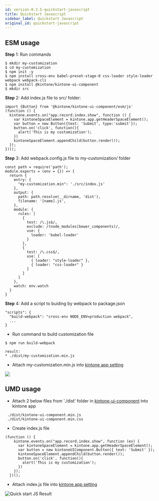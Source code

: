 ```yaml
---
id: version-0.3.5-quickstart-javascript
title: Quickstart Javascript
sidebar_label: Quickstart Javascript
original_id: quickstart-javascript
---
```


## ESM usage
**Step** 1: Run commands
```
$ mkdir my-customization
$ cd my-customization
$ npm init -y
$ npm install cross-env babel-preset-stage-0 css-loader style-loader webpack webpack-cli
$ npm install @kintone/kintone-ui-component
$ mkdir src
```
**Step** 2: Add index.js file to src/ folder:
```
import {Button} from '@kintone/kintone-ui-component/esm/js'
(function () {
  kintone.events.on("app.record.index.show", function () {
    var kintoneSpaceElement = kintone.app.getHeaderSpaceElement();
    var button = new Button({text: 'Submit', type:'submit'});
    button.on('click', function(){
      alert('This is my customization');
    })
    kintoneSpaceElement.appendChild(button.render());
  });
})();
```
**Step** 3: Add webpack.config.js file to my-customization/ folder 
```
const path = require('path');
module.exports = (env = {}) => {
  return {
    entry: {
      "my-customization.min": './src/index.js'
    },
    output: {
      path: path.resolve(__dirname, 'dist'),
      filename: '[name].js',
    },
    module: {
      rules: [
        {
          test: /\.js$/,
          exclude: /(node_modules|bower_components)/,
          use: {
            loader: 'babel-loader'
          }
        },
        {
          test: /\.css$/,
          use: [
            { loader: "style-loader" },
            { loader: "css-loader" }
          ]
        }
      ]
    },
    watch: env.watch
  }
}
```
**Step** 4: Add a script to buiding by webpack to package.json
```
"scripts": {
  "build-webpack": "cross-env NODE_ENV=production webpack",
  ...
}
```
* Run command to build customization file
```
$ npm run build-webpack
```
```
result:
* ./dist/my-customization.min.js
```
* Attach my-customization.min.js into [kintone app setting](https://help.kintone.com/en/k/user/js_customize.html)

![](../img/result.PNG)

## UMD usage

*  Attach 2 below files from './dist' folder in [kintone-ui-component](https://github.com/kintone/kintone-ui-component/tree/master) into kintone app
```
 ./dist/kintone-ui-component.min.js
 ./dist/kintone-ui-component.min.css
```
* Create index.js file
```
(function () {
    kintone.events.on("app.record.index.show", function (ev) {
      var kintoneSpaceElement = kintone.app.getHeaderSpaceElement();
      var button = new kintoneUIComponent.Button({ text: 'Submit' });
      kintoneSpaceElement.appendChild(button.render());
      button.on('click', function(){
        alert('This is my customization');
      })
    });
  })();
```
* Attach index.js file into [kintone app setting](https://help.kintone.com/en/k/user/js_customize.html)

![Quick start JS Result](assets/result.PNG)
